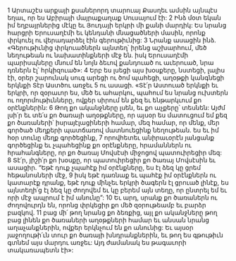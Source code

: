 1 Արտաշէս արքայի քսաներորդ տարուայ Քասղեւ ամսին այնպէս եղաւ, որ ես Աբիրայի մայրաքաղաք Սուսայում էի: 2 Ինձ մօտ եկան իմ եղբայրներից մէկը եւ Յուդայի երկրի մի քանի մարդիկ: Ես նրանց հարցրի Երուսաղէմի եւ կենդանի մնացածների մասին, որոնք փրկուել ու վերադարձել էին գերութիւնից: 3 Նրանք ասացին ինձ. «Գերութիւնից փրկուածներն այնտեղ՝ իրենց աշխարհում, մեծ նեղութեան ու նախատինքների մէջ են. իսկ Երուսաղէմի պարիսպները մնում են նոյն ձեւով քանդուած ու աւերուած, նրա դռներն էլ՝ հրկիզուած»:
4 Երբ ես լսեցի այս խօսքերը, նստեցի, լալիս էի, օրեր շարունակ սուգ արեցի ու ծոմ պահեցի, աղօթքի կանգնեցի երկնքի Տէր Աստծու առջեւ 5 ու ասացի. «Տէ՛ր Աստուած երկնքի եւ երկրի, որ զօրաւոր ես, մեծ եւ ահարկու, պահում ես նրանց ուխտերն ու ողորմութիւնները, ովքեր սիրում են քեզ եւ ենթարկւում քո օրէնքներին: 6 Թող քո ականջները լսեն, եւ քո աչքերը՝ տեսնեն: Այժմ լսի՛ր եւ տե՛ս քո ծառայի աղօթքները, որ այսօր ես մատուցում եմ քեզ քո ծառաների՝ իսրայէլացիների համար, մեզ համար, որ մենք, մեր գործած մեղքերի պատճառով մատնուեցինք նեղութեան. ես եւ իմ հօր տունը մեղք գործեցինք, 7 որովհետեւ անիրաւօրէն յանցանք գործեցինք եւ չպահեցինք քո օրէնքները, հրամաններն ու հրահանգները, որ քո ծառայ Մովսէսի միջոցով պատուիրեցիր մեզ: 8 Տէ՛ր, յիշի՛ր քո խօսքը, որ պատուիրեցիր քո ծառայ Մովսէսին եւ ասացիր. “Եթէ դուք չպահէք իմ օրէնքները, ես էլ ձեզ կը ցրեմ հեթանոսների մէջ, 9 իսկ եթէ դառնաք եւ պահէք իմ օրէնքներն ու կատարէք դրանք, եթէ դուք մինչեւ երկրի ծագերն էլ ցրուած լինէք, ես այնտեղի՛ց էլ ձեզ կը ժողովեմ եւ կը բերեմ այն տեղը, որ ընտրել եմ եւ որի մէջ ապրում է իմ անունը”: 10 Եւ արդ, սրանք քո ծառաներն ու ժողովուրդն են, որոնց փրկեցիր քո մեծ զօրութեամբ եւ բարձր բազկով. 11 բաց մի՛ թող նրանց քո ձեռքից, այլ քո ականջները թող բաց լինեն քո ծառաների աղօթքների համար եւ անսան նրանց աղաչանքներին, ովքեր երկնչում են քո անունից: Եւ այսօր յաջողութի՛ւն տուր քո ծառայի խնդրանքներին, եւ թող ես գթութիւն գտնեմ այս մարդու առջեւ:
Այդ ժամանակ ես թագաւորի տակառապետն էի»:

